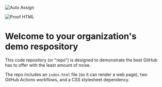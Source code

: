 ![Auto Assign](https://github.com/D1-Cdac-project/demo-repository/actions/workflows/auto-assign.yml/badge.svg)

![Proof HTML](https://github.com/D1-Cdac-project/demo-repository/actions/workflows/proof-html.yml/badge.svg)

# Welcome to your organization's demo respository
This code repository (or "repo") is designed to demonstrate the best GitHub has to offer with the least amount of noise.

The repo includes an `index.html` file (so it can render a web page), two GitHub Actions workflows, and a CSS stylesheet dependency.
